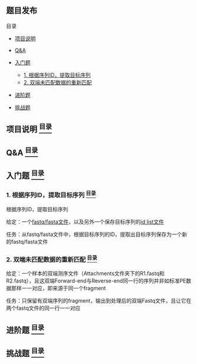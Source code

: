 ## 题目发布

目录
- [项目说明](#introduction)
- [Q&A](#question-and-answer)
- [入门题](#for-beginer)
    - [1. 根据序列ID，提取目标序列](#for-beginer-1)
    - [2. 双端未匹配数据的重新匹配](#for-beginer-2)
- [进阶题](#for-user-with-middle-level)

- [挑战题](#for-veterans)

<a name="introduction"><h2>项目说明 [<sup>目录</sup>](#content)</h2></a>



<a name="question-and-answer"><h2>Q&A [<sup>目录</sup>](#content)</h2></a>

<a name="for-beginer"><h2>入门题 [<sup>目录</sup>](#content)</h2></a>

<a name="for-beginer-1"><h3>1. 根据序列ID，提取目标序列 [<sup>目录</sup>](#content)</h3></a>

根据序列ID，提取目标序列

给定：一个[fastq/fasta文件](./Attachments/R1.fastq)，以及另外一个保存目标序列的[id list文件](./Attachments/R1.interested.id)

任务：从fastq/fasta文件中，根据目标序列的ID，提取出目标序列保存为一个新的fastq/fasta文件

<a name="for-beginer-2"><h3>2. 双端未匹配数据的重新匹配 [<sup>目录</sup>](#content)</h3></a>

给定：一个样本的双端测序文件（Attachments文件夹下的R1.fastq和R2.fastq），且这双端Forward-end与Reverse-end同一行的序列并非如标准PE数据那样一一对应，即来源于同一个fragment

任务：只保留有双端序列的fragment，输出到处理后的双端Fastq文件，且让它在两个fastq文件的同一行一一对应

<a name="for-user-with-middle-level"><h2>进阶题 [<sup>目录</sup>](#content)</h2></a>



<a name="for-veterans"><h2>挑战题 [<sup>目录</sup>](#content)</h2></a>
